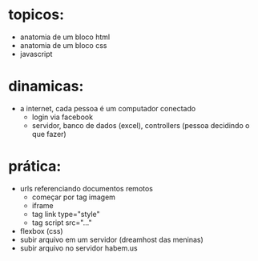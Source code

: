 # topicos:
- anatomia de um bloco html
- anatomia de um bloco css
- javascript

# dinamicas:
- a internet, cada pessoa é um computador conectado
  - login via facebook
  - servidor, banco de dados (excel), controllers (pessoa decidindo o que fazer)

# prática:
- urls referenciando documentos remotos
  - começar por tag imagem
  - iframe
  - tag link type="style"
  - tag script src="..."
- flexbox (css)
- subir arquivo em um servidor (dreamhost das meninas)
- subir arquivo no servidor habem.us